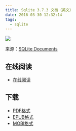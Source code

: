 ```yaml
---
title: Sqlite 3.7.3 文档（英文）
date: 2016-03-30 12:32:14
tags:
  - sqlite
---
```


![](https://ek8whxe.cloudimg.io/s/width/226/https://www.gitbook.com/cover/book/wizardforcel/sqlite-doc-en.jpg?build=1452495789786&v=12.0.4)

来源：[SQLite Documents](http://www.sqlite.org/docs.html)

<!--more-->

## 在线阅读 ##

+ [在线阅读](https://www.gitbook.com/book/wizardforcel/sqlite-doc-en/details)

## 下载 ##

+ [PDF格式](https://www.gitbook.com/download/pdf/book/wizardforcel/sqlite-doc-en)
+ [EPUB格式](https://www.gitbook.com/download/epub/book/wizardforcel/sqlite-doc-en)
+ [MOBI格式](https://www.gitbook.com/download/mobi/book/wizardforcel/sqlite-doc-en)
